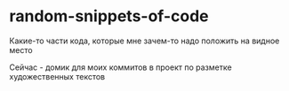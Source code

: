 # random-snippets-of-code
Какие-то части кода, которые мне зачем-то надо положить на видное место

Сейчас - домик для моих коммитов в проект по разметке художественных текстов
